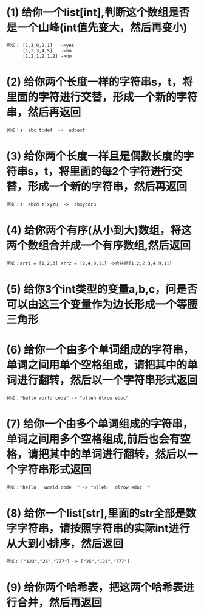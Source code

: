 

# (1) 给你一个list[int],判断这个数组是否是一个山峰(int值先变大，然后再变小)
    例如： [1,3,9,2,1]   ->yes
          [1,2,3,4,5]   ->no
          [1,2,1,2,1,2] ->no
# (2) 给你两个长度一样的字符串s，t，将里面的字符进行交替，形成一个新的字符串，然后再返回
    例如：s: abc t:def  ->  adbecf

# (3) 给你两个长度一样且是偶数长度的字符串s，t，将里面的每2个字符进行交替，形成一个新的字符串，然后再返回
    例如：s: abcd t:xyzu  ->  abxycdzu

# (4) 给你两个有序(从小到大)数组，将这两个数组合并成一个有序数组,然后返回
    例如：arr1 = [1,2,3] arr2 = [2,4,9,11] ->合并后[1,2,2,3,4,9,11]

# (5) 给你3个int类型的变量a,b,c，问是否可以由这三个变量作为边长形成一个等腰三角形

# (6) 给你一个由多个单词组成的字符串，单词之间用单个空格组成，请把其中的单词进行翻转，然后以一个字符串形式返回
    例如："hello world code" -> "olleh dlrow edoc"
# (7) 给你一个由多个单词组成的字符串，单词之间用多个空格组成,前后也会有空格，请把其中的单词进行翻转，然后以一个字符串形式返回
    例如："hello   world code  " -> "olleh   dlrow edoc  "
# (8) 给你一个list[str],里面的str全部是数字字符串，请按照字符串的实际int进行从大到小排序，然后返回
    例如: ["123","25","777"] -> ["25","123","777"]

# (9) 给你两个哈希表，把这两个哈希表进行合并，然后再返回